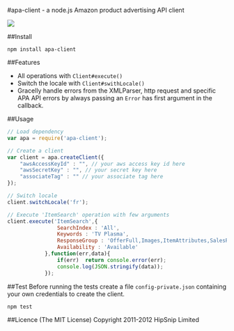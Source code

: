 #apa-client - a node.js Amazon product advertising API client

[![](https://secure.travis-ci.org/lbdremy/apa-node-client.png)](http://travis-ci.org/#!/lbdremy/apa-node-client)

##Install

```
npm install apa-client
```

##Features
- All operations with `Client#execute()`
- Switch the locale with `Client#swithLocale()`
- Gracelly handle errors from the XMLParser, http request and specific APA API errors by always passing an `Error` has first argument in the callback.

##Usage

```js
// Load dependency
var apa = require('apa-client');

// Create a client
var client = apa.createClient({
	"awsAccessKeyId" : "", // your aws access key id here
	"awsSecretKey" : "", // your secret key here
	"associateTag" : "" // your associate tag here
});

// Switch locale
client.switchLocale('fr');

// Execute 'ItemSearch' operation with few arguments
client.execute('ItemSearch',{
			    SearchIndex : 'All',
			    Keywords : 'TV Plasma',
			    ResponseGroup : 'OfferFull,Images,ItemAttributes,SalesRank,EditorialReview',
			    Availability : 'Available'
			},function(err,data){
				if(err)  return console.error(err);
				console.log(JSON.stringify(data));
			});
```

##Test
Before running the tests create a file `config-private.json` containing your own credentials to create the client.

```js
npm test
```

##Licence
(The MIT License)
Copyright 2011-2012 HipSnip Limited